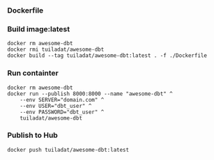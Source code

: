 ### Dockerfile

### Build image:latest
```
docker rm awesome-dbt
docker rmi tuiladat/awesome-dbt
docker build --tag tuiladat/awesome-dbt:latest . -f ./Dockerfile
```

### Run containter
```
docker rm awesome-dbt
docker run --publish 8000:8000 --name "awesome-dbt" ^
    --env SERVER="domain.com" ^
    --env USER="dbt_user" ^
    --env PASSWORD="dbt_user" ^
    tuiladat/awesome-dbt
```


### Publish to Hub
```
docker push tuiladat/awesome-dbt:latest
```
